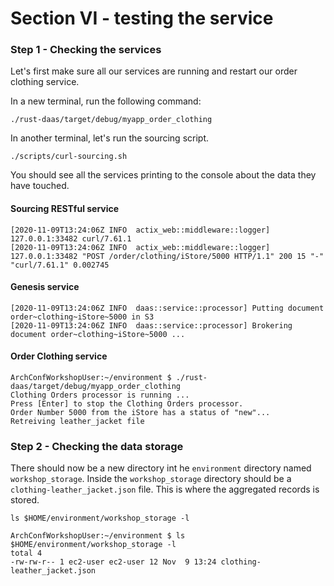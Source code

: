 # Section VI - testing the service

### Step 1 - Checking the services

Let's first make sure all our services are running and restart our order clothing service.

In a new terminal, run the following command:

```text
./rust-daas/target/debug/myapp_order_clothing
```

In another terminal, let's run the sourcing script.

```text
./scripts/curl-sourcing.sh 
```

You should see all the services printing to the console about the data they have touched.

#### Sourcing RESTful service

```text
[2020-11-09T13:24:06Z INFO  actix_web::middleware::logger] 127.0.0.1:33482 curl/7.61.1
[2020-11-09T13:24:06Z INFO  actix_web::middleware::logger] 127.0.0.1:33482 "POST /order/clothing/iStore/5000 HTTP/1.1" 200 15 "-" "curl/7.61.1" 0.002745
```

#### Genesis service

```text
[2020-11-09T13:24:06Z INFO  daas::service::processor] Putting document order~clothing~iStore~5000 in S3
[2020-11-09T13:24:06Z INFO  daas::service::processor] Brokering document order~clothing~iStore~5000 ... 
```

#### Order Clothing service

```text
ArchConfWorkshopUser:~/environment $ ./rust-daas/target/debug/myapp_order_clothing 
Clothing Orders processor is running ...
Press [Enter] to stop the Clothing Orders processor.
Order Number 5000 from the iStore has a status of "new"...
Retreiving leather_jacket file
```

### Step 2 - Checking the data storage

There should now be a new directory int he `environment` directory named `workshop_storage`. Inside the `workshop_storage` directory should be a `clothing-leather_jacket.json` file. This is where the aggregated records is stored.

```text
ls $HOME/environment/workshop_storage -l
```

```text
ArchConfWorkshopUser:~/environment $ ls $HOME/environment/workshop_storage -l
total 4
-rw-rw-r-- 1 ec2-user ec2-user 12 Nov  9 13:24 clothing-leather_jacket.json
```


